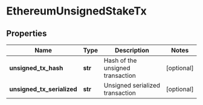 # EthereumUnsignedStakeTx


## Properties
Name | Type | Description | Notes
------------ | ------------- | ------------- | -------------
**unsigned_tx_hash** | **str** | Hash of the unsigned transaction | [optional] 
**unsigned_tx_serialized** | **str** | Unsigned serialized transaction | [optional] 


